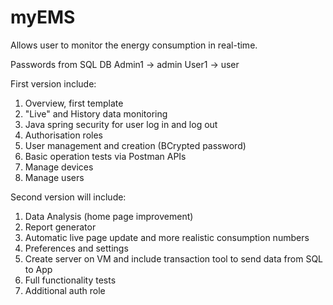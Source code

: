 # myEMS
Allows user to monitor the energy consumption in real-time.

Passwords from SQL DB
Admin1 -> admin
User1 -> user


First version include:
1. Overview, first template
2. "Live" and History data monitoring
3. Java spring security for user log in and log out
4. Authorisation roles
5. User management and creation (BCrypted password)
6. Basic operation tests via Postman APIs
7. Manage devices
8. Manage users

Second version will include:
1. Data Analysis (home page improvement)
2. Report generator
3. Automatic live page update and more realistic consumption numbers
4. Preferences and settings
5. Create server on VM and include transaction tool to send data from SQL to App
6. Full functionality tests
7. Additional auth role
